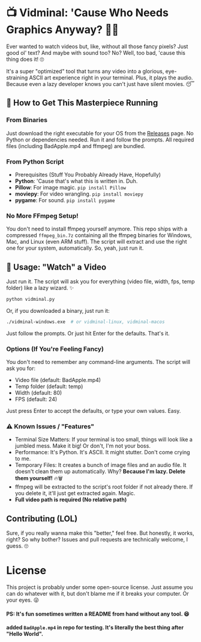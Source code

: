 # 📺 Vidminal: 'Cause Who Needs Graphics Anyway? 🤷‍♀️
Ever wanted to watch videos but, like, without all those fancy pixels? Just good ol' text? And maybe with sound too? No? Well, too bad, 'cause this thing does it! 🙄

It's a super "optimized" tool that turns any video into a glorious, eye-straining ASCII art experience right in your terminal. Plus, it plays the audio. Because even a lazy developer knows you can't just have silent movies. 😴

## 🚀 How to Get This Masterpiece Running

### From Binaries
Just download the right executable for your OS from the [Releases](https://github.com/sajagin/vidminal/releases) page. No Python or dependencies needed. Run it and follow the prompts. All required files (including BadApple.mp4 and ffmpeg) are bundled.

### From Python Script

- Prerequisites (Stuff You Probably Already Have, Hopefully)
- **Python**: 'Cause that's what this is written in. Duh.
- **Pillow**: For image magic. `pip install Pillow`
- **moviepy**: For video wrangling. `pip install moviepy`
- **pygame**: For sound. `pip install pygame`

### No More FFmpeg Setup!
You don't need to install ffmpeg yourself anymore. This repo ships with a compressed `ffmpeg_bin.7z` containing all the ffmpeg binaries for Windows, Mac, and Linux (even ARM stuff). The script will extract and use the right one for your system, automatically. So, yeah, just run it.

## 🍿 Usage: "Watch" a Video
Just run it. The script will ask you for everything (video file, width, fps, temp folder) like a lazy wizard. ✨
```bash
python vidminal.py
```
Or, if you downloaded a binary, just run it:
```bash
./vidminal-windows.exe  # or vidminal-linux, vidminal-macos
```
Just follow the prompts. Or just hit Enter for the defaults. That's it.

### Options (If You're Feeling Fancy)
You don't need to remember any command-line arguments. The script will ask you for:
- Video file (default: BadApple.mp4)
- Temp folder (default: temp)
- Width (default: 80)
- FPS (default: 24)

Just press Enter to accept the defaults, or type your own values. Easy.

### ⚠️ Known Issues / "Features"
- Terminal Size Matters: If your terminal is too small, things will look like a jumbled mess. Make it big! Or don't, I'm not your boss.
- Performance: It's Python. It's ASCII. It might stutter. Don't come crying to me.
- Temporary Files: It creates a bunch of image files and an audio file. It doesn't clean them up automatically. Why? **Because I'm lazy. Delete them yourself!** 🔥🗑️
- ffmpeg will be extracted to the script's root folder if not already there. If you delete it, it'll just get extracted again. Magic.
- **Full video path is required (No relative path)**

## Contributing (LOL)
Sure, if you really wanna make this "better," feel free. But honestly, it works, right? So why bother? Issues and pull requests are technically welcome, I guess. 🙄

# License
This project is probably under some open-source license. Just assume you can do whatever with it, but don't blame me if it breaks your computer. Or your eyes. 😜

#### PS: It's fun sometimes written a README from hand without any tool. 😆
#### added `BadApple.mp4` in repo for testing. It's literally the best thing after "Hello World".